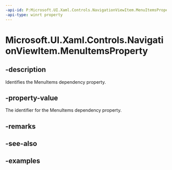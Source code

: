 ```yaml
---
-api-id: P:Microsoft.UI.Xaml.Controls.NavigationViewItem.MenuItemsProperty
-api-type: winrt property
---
```


# Microsoft.UI.Xaml.Controls.NavigationViewItem.MenuItemsProperty

<!--
public static Windows.UI.Xaml.DependencyProperty MenuItemsProperty { get; }
-->

## -description

Identifies the MenuItems dependency property.


## -property-value

The identifier for the MenuItems dependency property.


## -remarks


## -see-also


## -examples


